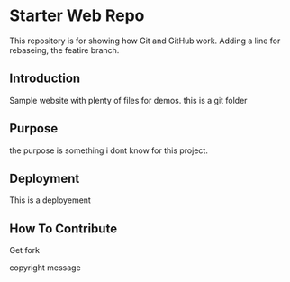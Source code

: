 # Starter Web Repo

This repository is for showing how Git and GitHub work. Adding a line for rebaseing, the featire branch.
## Introduction

Sample website with plenty of files for demos. this is a git folder

## Purpose

the purpose is something i dont know for this project.

## Deployment
This is a deployement

## How To Contribute

Get fork

copyright message 